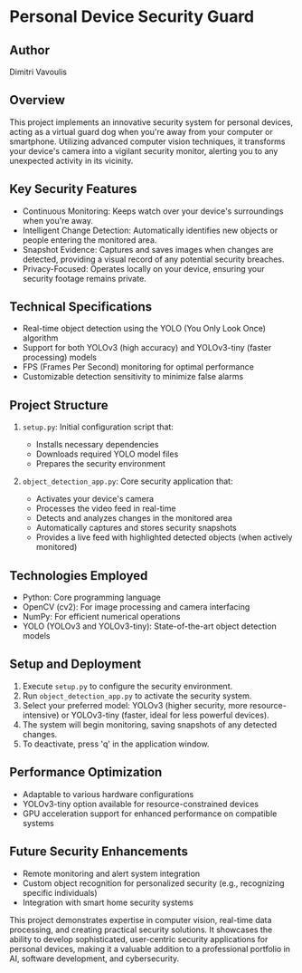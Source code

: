 # Personal Device Security Guard

## Author
Dimitri Vavoulis

## Overview
This project implements an innovative security system for personal devices, acting as a virtual guard dog when you're away from your computer or smartphone. Utilizing advanced computer vision techniques, it transforms your device's camera into a vigilant security monitor, alerting you to any unexpected activity in its vicinity.

## Key Security Features
- Continuous Monitoring: Keeps watch over your device's surroundings when you're away.
- Intelligent Change Detection: Automatically identifies new objects or people entering the monitored area.
- Snapshot Evidence: Captures and saves images when changes are detected, providing a visual record of any potential security breaches.
- Privacy-Focused: Operates locally on your device, ensuring your security footage remains private.

## Technical Specifications
- Real-time object detection using the YOLO (You Only Look Once) algorithm
- Support for both YOLOv3 (high accuracy) and YOLOv3-tiny (faster processing) models
- FPS (Frames Per Second) monitoring for optimal performance
- Customizable detection sensitivity to minimize false alarms

## Project Structure
1. `setup.py`: Initial configuration script that:
   - Installs necessary dependencies
   - Downloads required YOLO model files
   - Prepares the security environment

2. `object_detection_app.py`: Core security application that:
   - Activates your device's camera
   - Processes the video feed in real-time
   - Detects and analyzes changes in the monitored area
   - Automatically captures and stores security snapshots
   - Provides a live feed with highlighted detected objects (when actively monitored)

## Technologies Employed
- Python: Core programming language
- OpenCV (cv2): For image processing and camera interfacing
- NumPy: For efficient numerical operations
- YOLO (YOLOv3 and YOLOv3-tiny): State-of-the-art object detection models

## Setup and Deployment
1. Execute `setup.py` to configure the security environment.
2. Run `object_detection_app.py` to activate the security system.
3. Select your preferred model: YOLOv3 (higher security, more resource-intensive) or YOLOv3-tiny (faster, ideal for less powerful devices).
4. The system will begin monitoring, saving snapshots of any detected changes.
5. To deactivate, press 'q' in the application window.

## Performance Optimization
- Adaptable to various hardware configurations
- YOLOv3-tiny option available for resource-constrained devices
- GPU acceleration support for enhanced performance on compatible systems

## Future Security Enhancements
- Remote monitoring and alert system integration
- Custom object recognition for personalized security (e.g., recognizing specific individuals)
- Integration with smart home security systems

This project demonstrates expertise in computer vision, real-time data processing, and creating practical security solutions. It showcases the ability to develop sophisticated, user-centric security applications for personal devices, making it a valuable addition to a professional portfolio in AI, software development, and cybersecurity.
